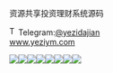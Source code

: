 资源共享投资理财系统源码<p dir="auto"><a target="_blank" rel="noopener noreferrer nofollow" href="https://camo.githubusercontent.com/d614d90677fbc2e34c7c62ebc68c82379d87a57c4beaf05af65fec7ba6b72e36/68747470733a2f2f63646e2d69636f6e732d706e672e666c617469636f6e2e636f6d2f3531322f323131312f323131313634362e706e67"><img src="https://camo.githubusercontent.com/d614d90677fbc2e34c7c62ebc68c82379d87a57c4beaf05af65fec7ba6b72e36/68747470733a2f2f63646e2d69636f6e732d706e672e666c617469636f6e2e636f6d2f3531322f323131312f323131313634362e706e67" alt="Telegram Icon" style="width: 16px; max-width: 100%;" data-canonical-src="https://cdn-icons-png.flaticon.com/512/2111/2111646.png"></a>Telegram:<a href="https://t.me/yezidajian" rel="nofollow">@yezidajian</a><br><a href="https://www.yeziym.com/">www.yeziym.com</a></p><img src="https://github.com/yeziym/ziyuangongxiangtouzi_QT/blob/main/QYYlH.png"><img src="https://github.com/yeziym/ziyuangongxiangtouzi_QT/blob/main/JRNcN.png"><img src="https://github.com/yeziym/ziyuangongxiangtouzi_QT/blob/main/YX8TZ.png"><img src="https://github.com/yeziym/ziyuangongxiangtouzi_QT/blob/main/YUden.png"><img src="https://github.com/yeziym/ziyuangongxiangtouzi_QT/blob/main/ZbFS8.png"><img src="https://github.com/yeziym/ziyuangongxiangtouzi_QT/blob/main/Crt1s.png"><img src="https://github.com/yeziym/ziyuangongxiangtouzi_QT/blob/main/EXqjV.png"><img src="https://github.com/yeziym/ziyuangongxiangtouzi_QT/blob/main/pVTT0.png">